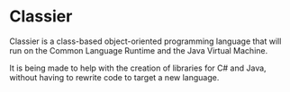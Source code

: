 # Classier
Classier is a class-based object-oriented programming language that will run on the Common Language
Runtime and the Java Virtual Machine.

It is being made to help with the creation of libraries for C# and Java, without having to rewrite
code to target a new language.
